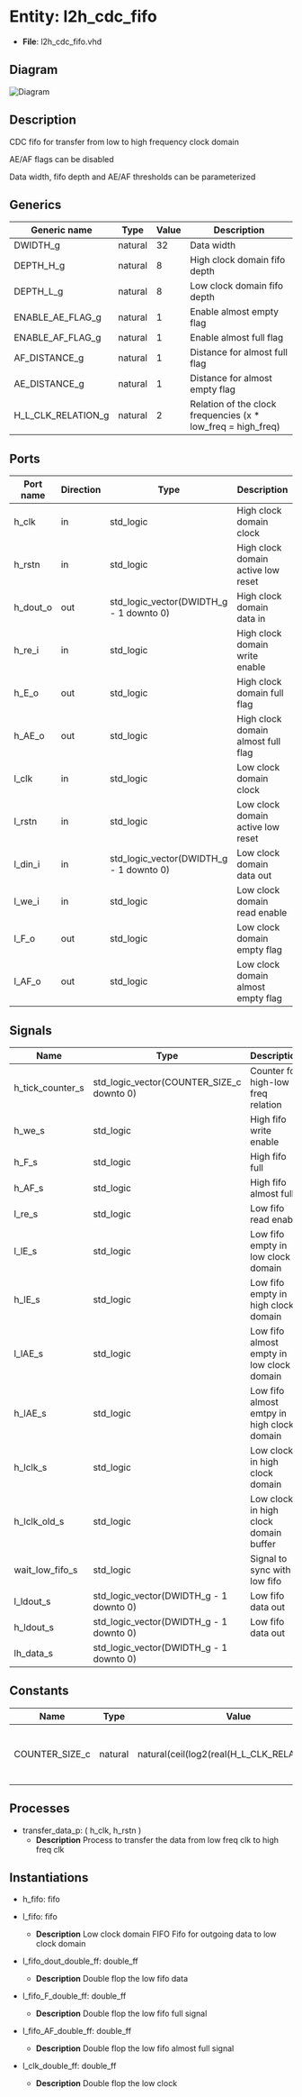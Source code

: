 # Entity: l2h_cdc_fifo

- **File**: l2h_cdc_fifo.vhd
## Diagram

![Diagram](l2h_cdc_fifo.svg "Diagram")
## Description

 CDC fifo for transfer from low to high frequency clock domain

 AE/AF flags can be disabled

 Data width, fifo depth and AE/AF thresholds can be parameterized
## Generics

| Generic name       | Type    | Value | Description                                                    |
| ------------------ | ------- | ----- | -------------------------------------------------------------- |
| DWIDTH_g           | natural | 32    |  Data width|
| DEPTH_H_g          | natural | 8     |  High clock domain fifo depth|
| DEPTH_L_g          | natural | 8     |  Low clock domain fifo depth|
| ENABLE_AE_FLAG_g   | natural | 1     |  Enable almost empty flag|
| ENABLE_AF_FLAG_g   | natural | 1     |  Enable almost full flag|
| AF_DISTANCE_g      | natural | 1     |  Distance for almost full flag|
| AE_DISTANCE_g      | natural | 1     |  Distance for almost empty flag|
| H_L_CLK_RELATION_g | natural | 2     |  Relation of the clock frequencies (x * low_freq = high_freq)|
## Ports

| Port name | Direction | Type                                    | Description                         |
| --------- | --------- | --------------------------------------- | ----------------------------------- |
| h_clk     | in        | std_logic                               |  High clock domain clock            |
| h_rstn    | in        | std_logic                               |  High clock domain active low reset |
| h_dout_o  | out       | std_logic_vector(DWIDTH_g - 1 downto 0) |  High clock domain data in          |
| h_re_i    | in        | std_logic                               |  High clock domain write enable     |
| h_E_o     | out       | std_logic                               |  High clock domain full flag        |
| h_AE_o    | out       | std_logic                               |  High clock domain almost full flag |
| l_clk     | in        | std_logic                               |  Low clock domain clock             |
| l_rstn    | in        | std_logic                               |  Low clock domain active low reset  |
| l_din_i   | in        | std_logic_vector(DWIDTH_g - 1 downto 0) |  Low clock domain data out          |
| l_we_i    | in        | std_logic                               |  Low clock domain read enable       |
| l_F_o     | out       | std_logic                               |  Low clock domain empty flag        |
| l_AF_o    | out       | std_logic                               |  Low clock domain almost empty flag |
## Signals

| Name             | Type                                      | Description                                  |
| ---------------- | ----------------------------------------- | ------------------------------------------- 
| h_tick_counter_s | std_logic_vector(COUNTER_SIZE_c downto 0) |  Counter for high-low freq relation|
| h_we_s           | std_logic                                 |  High fifo write enable|
| h_F_s            | std_logic                                 |  High fifo full|
| h_AF_s           | std_logic                                 |  High fifo almost full|
| l_re_s           | std_logic                                 |  Low fifo read enable|
| l_lE_s           | std_logic                                 |  Low fifo empty in low clock domain|
| h_lE_s           | std_logic                                 |  Low fifo empty in high clock domain|
| l_lAE_s          | std_logic                                 |  Low fifo almost empty in low clock domain|
| h_lAE_s          | std_logic                                 |  Low fifo almost emtpy in high clock domain|
| h_lclk_s         | std_logic                                 |  Low clock in high clock domain|
| h_lclk_old_s     | std_logic                                 |  Low clock in high clock domain buffer|
| wait_low_fifo_s  | std_logic                                 |  Signal to sync with low fifo|
| l_ldout_s        | std_logic_vector(DWIDTH_g - 1 downto 0)   |  Low fifo data out|
| h_ldout_s        | std_logic_vector(DWIDTH_g - 1 downto 0)   |  Low fifo data out|
| lh_data_s        | std_logic_vector(DWIDTH_g - 1 downto 0)   |                   |
## Constants

| Name           | Type    | Value                                          | Description                               |
| -------------- | ------- | ---------------------------------------------- | ----------------------------------------- |
| COUNTER_SIZE_c | natural |  natural(ceil(log2(real(H_L_CLK_RELATION_g)))) |  Counter size for high-low freq relation|
## Processes
- transfer_data_p: ( h_clk, h_rstn )
  - **Description**
  Process to transfer the data from low freq clk to high freq clk
 
## Instantiations

- h_fifo: fifo
- l_fifo: fifo
  - **Description**
  Low clock domain FIFO
 Fifo for outgoing data to low clock domain

- l_fifo_dout_double_ff: double_ff
  - **Description**
  Double flop the low fifo data

- l_fifo_F_double_ff: double_ff
  - **Description**
  Double flop the low fifo full signal

- l_fifo_AF_double_ff: double_ff
  - **Description**
  Double flop the low fifo almost full signal

- l_clk_double_ff: double_ff
  - **Description**
  Double flop the low clock

